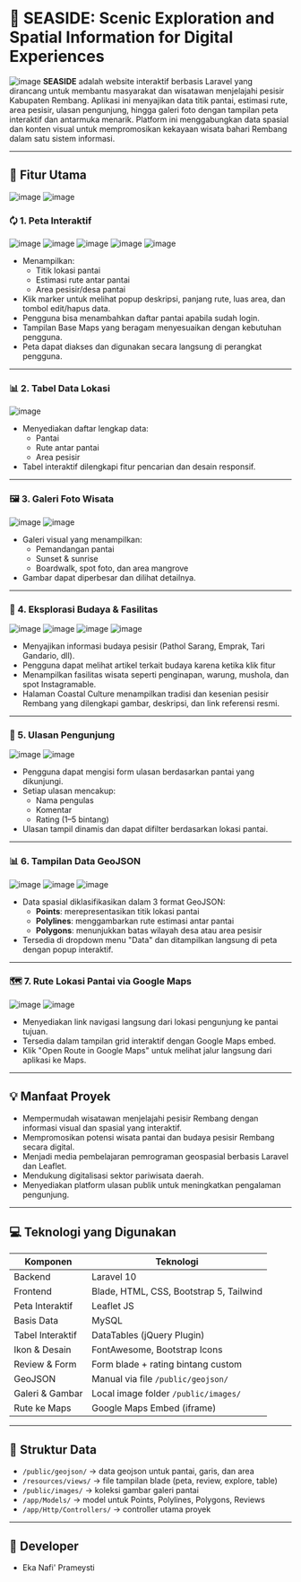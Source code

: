 # 🌊 **SEASIDE: Scenic Exploration and Spatial Information for Digital Experiences**
![image](https://github.com/user-attachments/assets/128c849d-5444-47c2-aa12-66c40bee7744)
**SEASIDE** adalah website interaktif berbasis Laravel yang dirancang untuk membantu masyarakat dan wisatawan menjelajahi pesisir Kabupaten Rembang. Aplikasi ini menyajikan data titik pantai, estimasi rute, area pesisir, ulasan pengunjung, hingga galeri foto dengan tampilan peta interaktif dan antarmuka menarik. Platform ini menggabungkan data spasial dan konten visual untuk mempromosikan kekayaan wisata bahari Rembang dalam satu sistem informasi.

---

## 🌟 Fitur Utama
![image](https://github.com/user-attachments/assets/d808d9a7-abb6-411f-99e5-6a5a5f72f0b3)
![image](https://github.com/user-attachments/assets/1e3b7c91-0678-4145-a331-6a4306c2d068)

### 🗘️ 1. Peta Interaktif
![image](https://github.com/user-attachments/assets/4132a0b5-f776-4fd6-a695-17af9365b0c2)
![image](https://github.com/user-attachments/assets/eba5d80f-e7e9-4a73-b3f1-43d88aebecc5)
![image](https://github.com/user-attachments/assets/f92dcef4-30ea-42af-90c6-0241f3e69a32)
![image](https://github.com/user-attachments/assets/349d13f9-dcfe-48fb-8414-9d6fc3bb82aa)
![image](https://github.com/user-attachments/assets/7de1c5d2-1602-4789-8e6b-e4e47edc72e3)
- Menampilkan:
  - Titik lokasi pantai
  - Estimasi rute antar pantai
  - Area pesisir/desa pantai
- Klik marker untuk melihat popup deskripsi, panjang rute, luas area, dan tombol edit/hapus data.
- Pengguna bisa menambahkan daftar pantai apabila sudah login.
- Tampilan Base Maps yang beragam menyesuaikan dengan kebutuhan pengguna.
- Peta dapat diakses dan digunakan secara langsung di perangkat pengguna.

---

### 📊 2. Tabel Data Lokasi
![image](https://github.com/user-attachments/assets/7189c44a-a54f-4218-8574-b2638b7e0614)

- Menyediakan daftar lengkap data:
  - Pantai
  - Rute antar pantai
  - Area pesisir
- Tabel interaktif dilengkapi fitur pencarian dan desain responsif.

---

### 🖼️ 3. Galeri Foto Wisata
![image](https://github.com/user-attachments/assets/7c930620-d87f-40f4-a1cc-ff8064807d56)
![image](https://github.com/user-attachments/assets/5f4e8275-0d82-4635-8dfa-d9f21cc99c27)
- Galeri visual yang menampilkan:
  - Pemandangan pantai
  - Sunset & sunrise
  - Boardwalk, spot foto, dan area mangrove
- Gambar dapat diperbesar dan dilihat detailnya.

---

### 🧽 4. Eksplorasi Budaya & Fasilitas
![image](https://github.com/user-attachments/assets/5afd8c6d-5131-4ae6-b3fa-a379760f7104)
![image](https://github.com/user-attachments/assets/01c5c26a-a644-48fb-b34c-b747273bfc40)
![image](https://github.com/user-attachments/assets/544fdff5-ca2f-4b03-9765-341309d5d126)
![image](https://github.com/user-attachments/assets/3d9577a7-8850-42c3-9ac6-0bdbec135b47)
- Menyajikan informasi budaya pesisir (Pathol Sarang, Emprak, Tari Gandario, dll).
- Pengguna dapat melihat artikel terkait budaya karena ketika klik fitur 
- Menampilkan fasilitas wisata seperti penginapan, warung, mushola, dan spot Instagramable.
- Halaman Coastal Culture menampilkan tradisi dan kesenian pesisir Rembang yang dilengkapi gambar, deskripsi, dan link referensi resmi.

---

### 📝 5. Ulasan Pengunjung
![image](https://github.com/user-attachments/assets/6c75ae76-5843-416f-a35a-4cdd2deb391b)
![image](https://github.com/user-attachments/assets/2789f222-cec0-498a-aa73-6071b552096c)
- Pengguna dapat mengisi form ulasan berdasarkan pantai yang dikunjungi.
- Setiap ulasan mencakup:
  - Nama pengulas
  - Komentar
  - Rating (1–5 bintang)
- Ulasan tampil dinamis dan dapat difilter berdasarkan lokasi pantai.

---

### 📊 6. Tampilan Data GeoJSON
![image](https://github.com/user-attachments/assets/d2906ac7-1831-4258-9569-535ed041625a)
![image](https://github.com/user-attachments/assets/521f43fd-8c00-4c78-9ec7-fad8e191c921)
![image](https://github.com/user-attachments/assets/24977a85-dee6-4fa8-af9f-76b245cfae04)
- Data spasial diklasifikasikan dalam 3 format GeoJSON:
  - **Points**: merepresentasikan titik lokasi pantai
  - **Polylines**: menggambarkan rute estimasi antar pantai
  - **Polygons**: menunjukkan batas wilayah desa atau area pesisir
- Tersedia di dropdown menu "Data" dan ditampilkan langsung di peta dengan popup interaktif.

---

### 🗺️ 7. Rute Lokasi Pantai via Google Maps
![image](https://github.com/user-attachments/assets/3d8f3fdc-a7f4-47bd-8ae0-cfc1b13f2734)
![image](https://github.com/user-attachments/assets/eecdcdeb-12e5-4d45-a2eb-23d8a173bcd8)
- Menyediakan link navigasi langsung dari lokasi pengunjung ke pantai tujuan.
- Tersedia dalam tampilan grid interaktif dengan Google Maps embed.
- Klik "Open Route in Google Maps" untuk melihat jalur langsung dari aplikasi ke Maps.

---

## 💡 Manfaat Proyek
- Mempermudah wisatawan menjelajahi pesisir Rembang dengan informasi visual dan spasial yang interaktif.
- Mempromosikan potensi wisata pantai dan budaya pesisir Rembang secara digital.
- Menjadi media pembelajaran pemrograman geospasial berbasis Laravel dan Leaflet.
- Mendukung digitalisasi sektor pariwisata daerah.
- Menyediakan platform ulasan publik untuk meningkatkan pengalaman pengunjung.

---

## 💻 Teknologi yang Digunakan

| Komponen              | Teknologi                                  |
|-----------------------|---------------------------------------------|
| Backend               | Laravel 10                                  |
| Frontend              | Blade, HTML, CSS, Bootstrap 5, Tailwind     |
| Peta Interaktif       | Leaflet JS                                  |
| Basis Data            | MySQL                                       |
| Tabel Interaktif      | DataTables (jQuery Plugin)                  |
| Ikon & Desain         | FontAwesome, Bootstrap Icons                |
| Review & Form         | Form blade + rating bintang custom          |
| GeoJSON               | Manual via file `/public/geojson/`          |
| Galeri & Gambar       | Local image folder `/public/images/`        |
| Rute ke Maps          | Google Maps Embed (iframe)                  |

---

## 📂 Struktur Data
- `/public/geojson/` → data geojson untuk pantai, garis, dan area
- `/resources/views/` → file tampilan blade (peta, review, explore, table)
- `/public/images/` → koleksi gambar galeri pantai
- `/app/Models/` → model untuk Points, Polylines, Polygons, Reviews
- `/app/Http/Controllers/` → controller utama proyek

---

## 👤 Developer
- Eka Nafi' Prameysti
